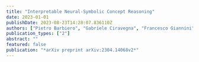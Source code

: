 ```yaml
---
title: "Interpretable Neural-Symbolic Concept Reasoning"
date: 2023-01-01
publishDate: 2023-08-23T14:28:07.836110Z
authors: ["Pietro Barbiero", "Gabriele Ciravegna", "Francesco Giannini", "Mateo Espinosa Zarlenga", "Lucie Charlotte Magister", "Alberto Tonda", "Pietro Lio", "Frederic Precioso", "Mateja Jamnik", "Giuseppe Marra"]
publication_types: ["2"]
abstract: ""
featured: false
publication: "*arXiv preprint arXiv:2304.14068v2*"
---
```


